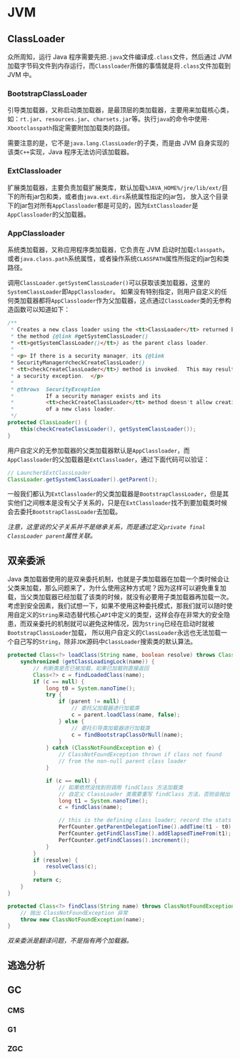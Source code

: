 # JVM

## ClassLoader

众所周知，运行 Java 程序需要先把`.java`文件编译成`.class`文件，然后通过 JVM 加载字节码文件到内存运行，而`Classloader`所做的事情就是将`.class`文件加载到 JVM 中。

### BootstrapClassLoader

引导类加载器，又称启动类加载器，是最顶层的类加载器，主要用来加载核心类，如：`rt.jar`、`resources.jar`、`charsets.jar`等。执行`java`的命令中使用`-Xbootclasspath`指定需要附加加载类的路径。

需要注意的是，它不是`java.lang.ClassLoader`的子类，而是由 JVM 自身实现的该类`C++`实现，Java 程序无法访问该加载器。

### ExtClassloader

扩展类加载器，主要负责加载扩展类库，默认加载`%JAVA_HOME%/jre/lib/ext/`目下的所有jar包和类，或者由`java.ext.dirs`系统属性指定的jar包，
放入这个目录下的jar包对所有`AppClassloader`都是可见的，因为`ExtClassloader`是`AppClassloader`的父加载器。

### AppClassloader

系统类加载器，又称应用程序类加载器，它负责在 JVM 启动时加载`classpath`，或者`java.class.path`系统属性，或者操作系统`CLASSPATH`属性所指定的jar包和类路径。

调用`ClassLoader.getSystemClassLoader()`可以获取该类加载器，这里的`SystemClassLoader`即`AppClassloader`。
如果没有特别指定，则用户自定义的任何类加载器都将`AppClassloader`作为父加载器，这点通过`ClassLoader`类的无参构造函数可以知道如下：

```java
/**
 * Creates a new class loader using the <tt>ClassLoader</tt> returned by
 * the method {@link #getSystemClassLoader()
 * <tt>getSystemClassLoader()</tt>} as the parent class loader.
 *
 * <p> If there is a security manager, its {@link
 * SecurityManager#checkCreateClassLoader()
 * <tt>checkCreateClassLoader</tt>} method is invoked.  This may result in
 * a security exception.  </p>
 *
 * @throws  SecurityException
 *          If a security manager exists and its
 *          <tt>checkCreateClassLoader</tt> method doesn't allow creation
 *          of a new class loader.
 */
protected ClassLoader() {
    this(checkCreateClassLoader(), getSystemClassLoader());
}
```

用户自定义的无参加载器的父类加载器默认是`AppClassloader`，而`AppClassloader`的父加载器是`ExtClassloader`，通过下面代码可以验证：

```java
// Launcher$ExtClassLoader
ClassLoader.getSystemClassLoader().getParent();
```

一般我们都认为`ExtClassloader`的父类加载器是`BootstrapClassLoader`，但是其实他们之间根本是没有父子关系的，只是在`ExtClassloader`找不到要加载类时候会去委托`BootstrapClassLoader`去加载。

_注意，这里说的父子关系并不是继承关系，而是通过定义`private final ClassLoader parent`属性关联。_

## 双亲委派

Java 类加载器使用的是双亲委托机制，也就是子类加载器在加载一个类时候会让父类来加载，那么问题来了，为什么使用这种方式呢？因为这样可以避免重复加载，当父类加载器已经加载了该类的时候，就没有必要用子类加载器再加载一次。
考虑到安全因素，我们试想一下，如果不使用这种委托模式，那我们就可以随时使用自定义的`String`来动态替代核心`API`中定义的类型，这样会存在非常大的安全隐患，而双亲委托的机制就可以避免这种情况，因为`String`已经在启动时就被`BootstrapClassLoader`加载，
所以用户自定义的`ClassLoader`永远也无法加载一个自己写的`String`，除非`JDK`源码中`ClassLoader`搜索类的默认算法。

```java
protected Class<?> loadClass(String name, boolean resolve) throws ClassNotFoundException {
    synchronized (getClassLoadingLock(name)) {
        // 判断类是否已被加载，如果已加载则直接返回
        Class<?> c = findLoadedClass(name);
        if (c == null) {
            long t0 = System.nanoTime();
            try {
                if (parent != null) {
                    // 委托父加载器进行加载类
                    c = parent.loadClass(name, false);
                } else {
                    // 委托引导类加载器进行加载类
                    c = findBootstrapClassOrNull(name);
                }
            } catch (ClassNotFoundException e) {
                // ClassNotFoundException thrown if class not found
                // from the non-null parent class loader
            }

            if (c == null) {
                // 如果依然没找到则调用 findClass 方法加载类
                // 自定义 ClassLoader 类需要重写 findClass 方法，否则会抛出 ClassNotFoundException 异常把加载任务下沉到子加载器去执行
                long t1 = System.nanoTime();
                c = findClass(name);

                // this is the defining class loader; record the stats
                PerfCounter.getParentDelegationTime().addTime(t1 - t0);
                PerfCounter.getFindClassTime().addElapsedTimeFrom(t1);
                PerfCounter.getFindClasses().increment();
            }
        }
        if (resolve) {
            resolveClass(c);
        }
        return c;
    }
}

protected Class<?> findClass(String name) throws ClassNotFoundException {
    // 抛出 ClassNotFoundException 异常
    throw new ClassNotFoundException(name);
}
```

_双亲委派是翻译问题，不是指有两个加载器。_

## 逃逸分析

## GC

### CMS

### G1

### ZGC